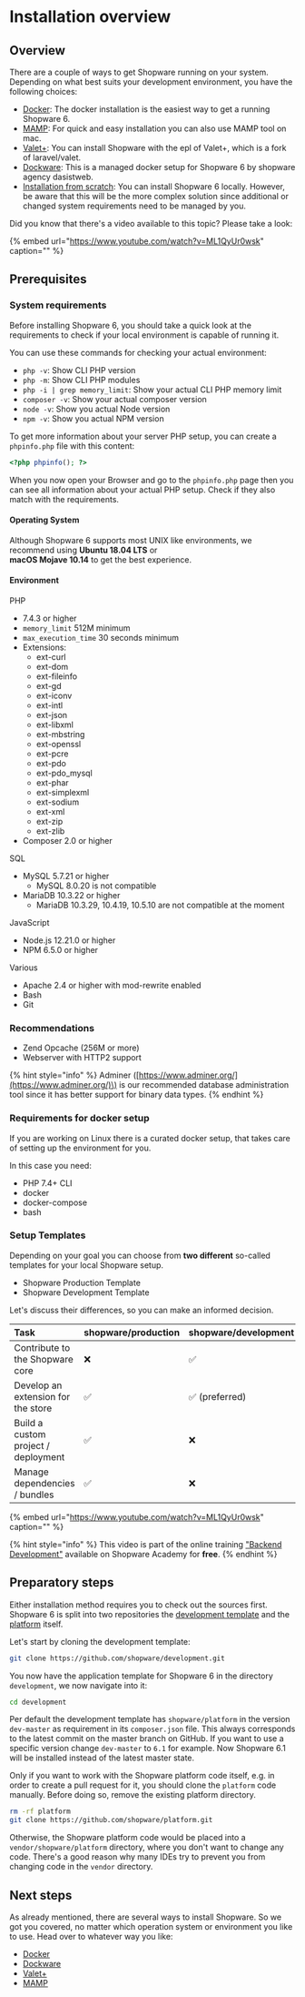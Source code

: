 # Installation overview

## Overview

There are a couple of ways to get Shopware running on your system. Depending on what best suits your development environment, you have the following choices:

* [Docker](docker.md): The docker installation is the easiest way to get a running Shopware 6.
* [MAMP](mamp.md): For quick and easy installation you can also use MAMP tool on mac.
* [Valet+](valet.md): You can install Shopware with the epl of Valet+, which is a fork of laravel/valet. 
* [Dockware](dockware.md): This is a managed docker setup for Shopware 6 by shopware agency dasistweb.
* [Installation from scratch](from-scratch.md): You can install Shopware 6 locally. However, be aware that this will be the more complex solution since additional or changed system requirements need to be managed by you.

Did you know that there's a video available to this topic? Please take a look:
<!-- markdown-link-check-disable-next-line -->
{% embed url="https://www.youtube.com/watch?v=ML1QyUr0wsk" caption="" %}

## Prerequisites

### System requirements

Before installing Shopware 6, you should take a quick look at the requirements to check if your local environment is capable of running it.

You can use these commands for checking your actual environment:

* `php -v`: Show CLI PHP version
* `php -m`: Show CLI PHP modules
* `php -i | grep memory_limit`: Show your actual CLI PHP memory limit
* `composer -v`: Show your actual composer version
* `node -v`: Show you actual Node version
* `npm -v`: Show you actual NPM version

To get more information about your server PHP setup, you can create a `phpinfo.php` file with this content:

```php
<?php phpinfo(); ?>
```

When you now open your Browser and go to the `phpinfo.php` page then you can see all information about your actual PHP setup. Check if they also match with the requirements.

#### Operating System

Although Shopware 6 supports most UNIX like environments, we recommend using **Ubuntu 18.04 LTS** or  
**macOS Mojave 10.14** to get the best experience.

#### Environment

PHP

* 7.4.3 or higher
* `memory_limit` 512M minimum
* `max_execution_time` 30 seconds minimum
* Extensions:
  * ext-curl
  * ext-dom  
  * ext-fileinfo  
  * ext-gd  
  * ext-iconv  
  * ext-intl  
  * ext-json  
  * ext-libxml  
  * ext-mbstring  
  * ext-openssl  
  * ext-pcre  
  * ext-pdo  
  * ext-pdo\_mysql  
  * ext-phar  
  * ext-simplexml
  * ext-sodium 
  * ext-xml  
  * ext-zip  
  * ext-zlib
* Composer 2.0 or higher

SQL

* MySQL 5.7.21 or higher
  * MySQL 8.0.20 is not compatible
* MariaDB 10.3.22 or higher
  * MariaDB 10.3.29, 10.4.19, 10.5.10 are not compatible at the moment

JavaScript

* Node.js 12.21.0 or higher
* NPM 6.5.0 or higher

Various

* Apache 2.4 or higher with mod-rewrite enabled
* Bash
* Git

### Recommendations

* Zend Opcache \(256M or more\)
* Webserver with HTTP2 support

{% hint style="info" %}
Adminer \([https://www.adminer.org/](https://www.adminer.org/)\) is our recommended database administration tool since it has better support for binary data types.
{% endhint %}

### Requirements for docker setup

If you are working on Linux there is a curated docker setup, that takes care of setting up the environment for you.

In this case you need:

* PHP 7.4+ CLI
* docker
* docker-compose
* bash

### Setup Templates

Depending on your goal you can choose from **two different** so-called templates for your local Shopware setup.

* Shopware Production Template
* Shopware Development Template

Let's discuss their differences, so you can make an informed decision.

| Task | shopware/production | shopware/development |
| :--- | :--- | :--- |
| Contribute to the Shopware core | ❌ | ✅ |
| Develop an extension for the store | ✅ | ✅ \(preferred\) |
| Build a custom project / deployment | ✅ | ❌ |
| Manage dependencies / bundles | ✅ | ❌ |

{% embed url="https://www.youtube.com/watch?v=ML1QyUr0wsk" caption="" %}

{% hint style="info" %}
This video is part of the online training ["Backend Development"](https://academy.shopware.com/courses/shopware-6-backend-development-with-jisse-reitsma) available on Shopware Academy for **free**.
{% endhint %}

## Preparatory steps

Either installation method requires you to check out the sources first. Shopware 6 is split into two repositories the [development template](https://github.com/shopware/development) and the [platform](https://github.com/shopware/platform) itself.

Let's start by cloning the development template:

```bash
git clone https://github.com/shopware/development.git
```

You now have the application template for Shopware 6 in the directory `development`, we now navigate into it:

```bash
cd development
```

Per default the development template has `shopware/platform` in the version `dev-master` as requirement in its `composer.json` file. This always corresponds to the latest commit on the master branch on GitHub. If you want to use a specific version change `dev-master` to `6.1` for example. Now Shopware 6.1 will be installed instead of the latest master state.

Only if you want to work with the Shopware platform code itself, e.g. in order to create a pull request for it, you should clone the `platform` code manually. Before doing so, remove the existing platform directory.

```bash
rm -rf platform
git clone https://github.com/shopware/platform.git
```

Otherwise, the Shopware platform code would be placed into a `vendor/shopware/platform` directory, where you don't want to change any code. There's a good reason why many IDEs try to prevent you from changing code in the `vendor` directory.

## Next steps

As already mentioned, there are several ways to install Shopware. So we got you covered, no matter which operation system or environment you like to use. Head over to whatever way you like:

* [Docker](docker.md)
* [Dockware](dockware.md)
* [Valet+](valet.md)
* [MAMP](mamp.md)

